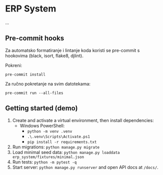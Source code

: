 # ERP System

...

## Pre-commit hooks

Za automatsko formatiranje i lintanje koda koristi se pre-commit s hookovima (black, isort, flake8, djlint).

Pokreni:

```
pre-commit install
```

Za ručno pokretanje na svim datotekama:

```
pre-commit run --all-files
```

## Getting started (demo)

1. Create and activate a virtual environment, then install dependencies:
	 - Windows PowerShell:
		 - `python -m venv .venv`
		 - `.\.venv\Scripts\Activate.ps1`
		 - `pip install -r requirements.txt`
2. Run migrations: `python manage.py migrate`
3. Load minimal seed data: `python manage.py loaddata erp_system/fixtures/minimal.json`
4. Run tests: `python -m pytest -q`
5. Start server: `python manage.py runserver` and open API docs at `/docs/`.
